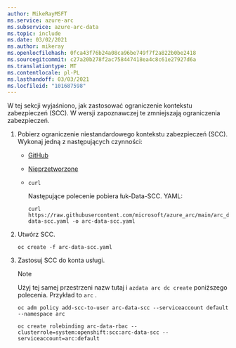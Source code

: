 ```yaml
---
author: MikeRayMSFT
ms.service: azure-arc
ms.subservice: azure-arc-data
ms.topic: include
ms.date: 03/02/2021
ms.author: mikeray
ms.openlocfilehash: 0fca43f76b24a08ca96be749f7f2a822b0be2418
ms.sourcegitcommit: c27a20b278f2ac758447418ea4c8c61e27927d6a
ms.translationtype: MT
ms.contentlocale: pl-PL
ms.lasthandoff: 03/03/2021
ms.locfileid: "101687598"
---
```

W tej sekcji wyjaśniono, jak zastosować ograniczenie kontekstu zabezpieczeń (SCC). W wersji zapoznawczej te zmniejszają ograniczenia zabezpieczeń. 

1. Pobierz ograniczenie niestandardowego kontekstu zabezpieczeń (SCC). Wykonaj jedną z następujących czynności: 
   - [GitHub](https://github.com/microsoft/azure_arc/tree/main/arc_data_services/deploy/yaml/arc-data-scc.yaml) 
   - [Nieprzetworzone](https://raw.githubusercontent.com/microsoft/azure_arc/main/arc_data_services/deploy/yaml/arc-data-scc.yaml)
   - `curl`
   
      Następujące polecenie pobiera łuk-Data-SCC. YAML:

      ```console
      curl https://raw.githubusercontent.com/microsoft/azure_arc/main/arc_data_services/deploy/yaml/arc-data-scc.yaml -o arc-data-scc.yaml
      ```

1. Utwórz SCC.

   ```console
   oc create -f arc-data-scc.yaml
   ```

1. Zastosuj SCC do konta usługi.

   > [!NOTE]
   > Użyj tej samej przestrzeni nazw tutaj i `azdata arc dc create` poniższego polecenia. Przykład to `arc` .

   ```console
   oc adm policy add-scc-to-user arc-data-scc --serviceaccount default --namespace arc
   ```

   ```console
   oc create rolebinding arc-data-rbac --clusterrole=system:openshift:scc:arc-data-scc --serviceaccount=arc:default
   ```
